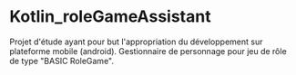 # Kotlin_roleGameAssistant

Projet d'étude ayant pour but l'appropriation du développement sur plateforme mobile (android).
Gestionnaire de personnage pour jeu de rôle de type "BASIC RoleGame".